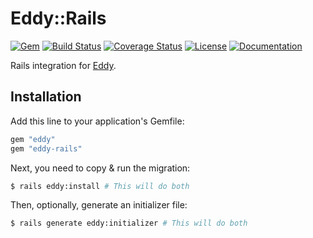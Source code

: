 # Eddy::Rails

[![Gem](https://img.shields.io/gem/v/eddy-rails)][rubygems]
[![Build Status](https://travis-ci.org/tcd/eddy-rails.svg?branch=master)][travis-ci]
[![Coverage Status](https://coveralls.io/repos/github/tcd/eddy-rails/badge.svg?branch=master)][coveralls]
[![License](https://img.shields.io/github/license/tcd/eddy)][license]
[![Documentation](http://img.shields.io/badge/docs-rubydoc.info-blue.svg)][docs]

[rubygems]: https://rubygems.org/gems/eddy-rails
[travis-ci]: https://travis-ci.org/tcd/eddy-rails
[coveralls]: https://coveralls.io/github/tcd/eddy-rails?branch=master
[license]: https://github.com/tcd/eddy-rails/blob/master/LICENSE
[docs]: https://www.rubydoc.info/gems/eddy-rails/1.0.0

Rails integration for [Eddy](https://github.com/tcd/eddy).

## Installation

Add this line to your application's Gemfile:

```ruby
gem "eddy"
gem "eddy-rails"
```

Next, you need to copy & run the migration:

```sh
$ rails eddy:install # This will do both
```

Then, optionally, generate an initializer file:

```sh
$ rails generate eddy:initializer # This will do both
```

